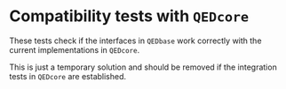 # Compatibility tests with `QEDcore`

These tests check if the interfaces in `QEDbase` work correctly with the current
implementations in `QEDcore`.

This is just a temporary solution and should be removed if the integration tests in
`QEDcore` are established.
